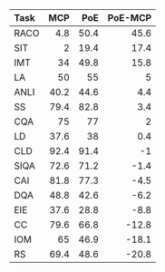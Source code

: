 | Task   |   MCP |   PoE |   PoE-MCP |
|:-------|------:|------:|----------:|
| RACO   |   4.8 |  50.4 |      45.6 |
| SIT    |   2   |  19.4 |      17.4 |
| IMT    |  34   |  49.8 |      15.8 |
| LA     |  50   |  55   |       5   |
| ANLI   |  40.2 |  44.6 |       4.4 |
| SS     |  79.4 |  82.8 |       3.4 |
| CQA    |  75   |  77   |       2   |
| LD     |  37.6 |  38   |       0.4 |
| CLD    |  92.4 |  91.4 |      -1   |
| SIQA   |  72.6 |  71.2 |      -1.4 |
| CAI    |  81.8 |  77.3 |      -4.5 |
| DQA    |  48.8 |  42.6 |      -6.2 |
| EIE    |  37.6 |  28.8 |      -8.8 |
| CC     |  79.6 |  66.8 |     -12.8 |
| IOM    |  65   |  46.9 |     -18.1 |
| RS     |  69.4 |  48.6 |     -20.8 |
